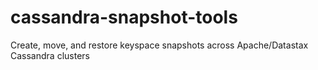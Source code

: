 # cassandra-snapshot-tools
Create, move, and restore keyspace snapshots across Apache/Datastax Cassandra clusters
